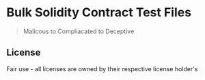 # Bulk Solidity Contract Test Files

> Malicous to Compliacated to Deceptive 


## License 

Fair use - all licenses are owned by their respective license holder's
